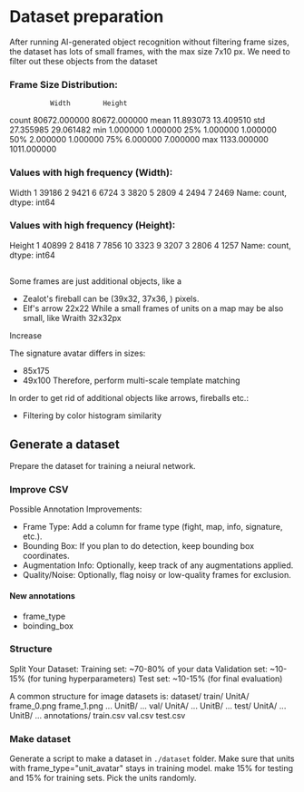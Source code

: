 # Dataset preparation

After running AI-generated object recognition without filtering frame sizes,
the dataset has lots of small frames, with the max size 7x10 px. We need to filter out these objects from the dataset

### Frame Size Distribution:
              Width        Height
count  80672.000000  80672.000000
mean      11.893073     13.409510
std       27.355985     29.061482
min        1.000000      1.000000
25%        1.000000      1.000000
50%        2.000000      1.000000
75%        6.000000      7.000000
max     1133.000000   1011.000000

### Values with high frequency (Width):
Width
1    39186
2     9421
6     6724
3     3820
5     2809
4     2494
7     2469
Name: count, dtype: int64

### Values with high frequency (Height):
Height
1     40899
2      8418
7      7856
10     3323
9      3207
3      2806
4      1257
Name: count, dtype: int64


## 
Some frames are just additional objects, like a 
- Zealot's fireball can be (39x32, 37x36, ) pixels.
- Elf's arrow 22x22
While a small frames of units on a map may be also small, like Wraith 32x32px

Increase 

The signature avatar differs in sizes:
- 85x175
- 49x100
Therefore, perform multi-scale template matching

In order to get rid of additional objects like arrows, fireballs etc.:
- Filtering by color histogram similarity


## Generate a dataset

Prepare the dataset for training a neiural network. 

### Improve CSV

Possible Annotation Improvements:
- Frame Type: Add a column for frame type (fight, map, info, signature, etc.).
- Bounding Box: If you plan to do detection, keep bounding box coordinates.
- Augmentation Info: Optionally, keep track of any augmentations applied.
- Quality/Noise: Optionally, flag noisy or low-quality frames for exclusion.

#### New annotations
- frame_type
- boinding_box

### Structure

Split Your Dataset:
    Training set: ~70-80% of your data
    Validation set: ~10-15% (for tuning hyperparameters)
    Test set: ~10-15% (for final evaluation)

A common structure for image datasets is:
dataset/
  train/
    UnitA/
      frame_0.png
      frame_1.png
      ...
    UnitB/
      ...
  val/
    UnitA/
      ...
    UnitB/
      ...
  test/
    UnitA/
      ...
    UnitB/
      ...
annotations/
  train.csv
  val.csv
  test.csv

  ### Make dataset

  Generate a script to make a dataset in `./dataset` folder. Make sure that units with frame_type="unit_avatar" stays in training model. make 15% for testing and 15% for training sets. Pick the units randomly.